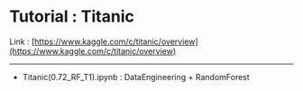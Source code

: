 
# Tutorial : Titanic

Link : [https://www.kaggle.com/c/titanic/overview](https://www.kaggle.com/c/titanic/overview)

---
- Titanic(0.72_RF_T1).ipynb : DataEngineering + RandomForest
